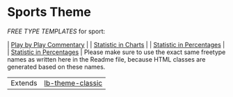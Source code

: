 # Sports Theme

*FREE TYPE TEMPLATES* for sport:

| <a href="https://raw.githubusercontent.com/liveblog/liveblog-theme-sports/master/custompost-play-by-play.html">Play by Play Commentary</a> |
| <a href="https://raw.githubusercontent.com/liveblog/liveblog-theme-sports/master/custompost-statistic-in-charts.html">Statistic in Charts</a> |
| <a href="https://raw.githubusercontent.com/liveblog/liveblog-theme-sports/master/custompost-statistic-in-percentages.html">Statistic in Percentages</a> |
| <a href="https://raw.githubusercontent.com/liveblog/liveblog-theme-sports/master/custompost-medals.html">Statistic in Percentages</a> |
Please make sure to use the exact same freetype names as written here in the Readme file, because HTML classes are generated based on these names.

<table><tr><td>Extends</td><td><a href="https://github.com/liveblog/lb-theme-classic">lb-theme-classic</a></td></tr></table>
